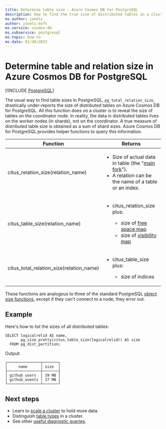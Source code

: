 ```yaml
---
title: Determine table size - Azure Cosmos DB for PostgreSQL
description: How to find the true size of distributed tables in a cluster
ms.author: jonels
author: jonels-msft
ms.service: cosmos-db
ms.subservice: postgresql
ms.topic: how-to
ms.date: 01/30/2023
---
```


# Determine table and relation size in Azure Cosmos DB for PostgreSQL

[!INCLUDE [PostgreSQL](../includes/appliesto-postgresql.md)]

The usual way to find table sizes in PostgreSQL, `pg_total_relation_size`,
drastically under-reports the size of distributed tables on Azure Cosmos DB for PostgreSQL.
All this function does on a cluster is to reveal the size
of tables on the coordinator node.  In reality, the data in distributed tables
lives on the worker nodes (in shards), not on the coordinator. A true measure
of distributed table size is obtained as a sum of shard sizes. Azure Cosmos DB for PostgreSQL
provides helper functions to query this information.

<table>
<colgroup>
<col width="40%" />
<col width="59%" />
</colgroup>
<thead>
<tr class="header">
<th>Function</th>
<th>Returns</th>
</tr>
</thead>
<tbody>
<tr class="odd">
<td>citus_relation_size(relation_name)</td>
<td><ul>
<li>Size of actual data in table (the "<a href="https://www.postgresql.org/docs/current/static/storage-file-layout.html">main fork</a>").</li>
<li>A relation can be the name of a table or an index.</li>
</ul></td>
</tr>
<tr class="even">
<td>citus_table_size(relation_name)</td>
<td><ul>
<li><p>citus_relation_size plus:</p>

<ul>
<li>size of <a href="https://www.postgresql.org/docs/current/static/storage-fsm.html">free space map</a></li>
<li>size of <a href="https://www.postgresql.org/docs/current/static/storage-vm.html">visibility map</a></li>
</ul>
</li>
</ul></td>
</tr>
<tr class="odd">
<td>citus_total_relation_size(relation_name)</td>
<td><ul>
<li><p>citus_table_size plus:</p>

<ul>
<li>size of indices</li>
</ul>
</li>
</ul></td>
</tr>
</tbody>
</table>

These functions are analogous to three of the standard PostgreSQL [object size
functions](https://www.postgresql.org/docs/current/static/functions-admin.html#FUNCTIONS-ADMIN-DBSIZE),
except if they can't connect to a node, they error out.

## Example

Here's how to list the sizes of all distributed tables:

``` postgresql
SELECT logicalrelid AS name,
       pg_size_pretty(citus_table_size(logicalrelid)) AS size
  FROM pg_dist_partition;
```

Output:

```
┌───────────────┬───────┐
│     name      │ size  │
├───────────────┼───────┤
│ github_users  │ 39 MB │
│ github_events │ 37 MB │
└───────────────┴───────┘
```

## Next steps

* Learn to [scale a cluster](howto-scale-grow.md) to hold more data.
* Distinguish [table types](concepts-nodes.md) in a cluster.
* See other [useful diagnostic queries](howto-useful-diagnostic-queries.md).
